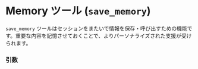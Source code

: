 # Memory ツール (`save_memory`)

`save_memory` ツールはセッションをまたいで情報を保存・呼び出すための機能です。重要な内容を記憶させておくことで、よりパーソナライズされた支援が受けられます。

### 引数
